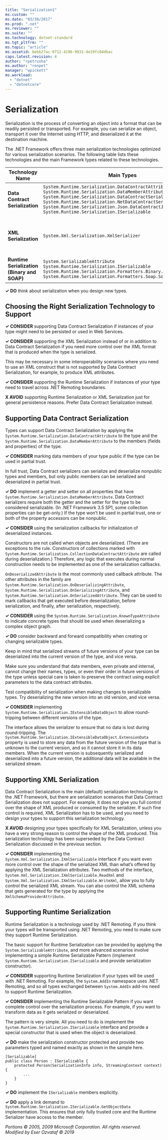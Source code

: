 ```yaml
---
title: "Serialization1"
ms.custom: ""
ms.date: "03/30/2017"
ms.prod: ".net"
ms.reviewer: ""
ms.suite: ""
ms.technology: dotnet-standard
ms.tgt_pltfrm: ""
ms.topic: "article"
ms.assetid: bebb27ac-9712-4196-9931-de19fc04dbac
caps.latest.revision: 4
author: "rpetrusha"
ms.author: "ronpet"
manager: "wpickett"
ms.workload: 
  - "dotnet"
  - "dotnetcore"
---
```

# Serialization
Serialization is the process of converting an object into a format that can be readily persisted or transported. For example, you can serialize an object, transport it over the Internet using HTTP, and deserialized it at the destination machine.  
  
 The .NET Framework offers three main serialization technologies optimized for various serialization scenarios. The following table lists these technologies and the main Framework types related to these technologies.  
  
|**Technology Name**|**Main Types**|**Scenarios**|  
|-------------------------|--------------------|-------------------|  
|**Data Contract Serialization**|`System.Runtime.Serialization.DataContractAttribute` <br /> `System.Runtime.Serialization.DataMemberAttribute` <br /> `System.Runtime.Serialization.DataContractSerializer` <br /> `System.Runtime.Serialization.NetDataContractSerializer` <br /> `System.Runtime.Serialization.Json.DataContractJsonSerializer` <br /> `System.Runtime.Serialization.ISerializable`|General persistence<br />Web Services<br />JSON|  
|**XML Serialization**|`System.Xml.Serialization.XmlSerializer`|XML format with full control over the shape of the XML|  
|**Runtime Serialization (Binary and SOAP)**|`System.SerializableAttribute` <br /> `System.Runtime.Serialization.ISerializable` <br /> `System.Runtime.Serialization.Formatters.Binary.BinaryFormatter` <br /> `System.Runtime.Serialization.Formatters.Soap.SoapFormatter`|.NET Remoting|  
  
 **✓ DO** think about serialization when you design new types.  
  
## Choosing the Right Serialization Technology to Support  
 **✓ CONSIDER** supporting Data Contract Serialization if instances of your type might need to be persisted or used in Web Services.  
  
 **✓ CONSIDER** supporting the XML Serialization instead of or in addition to Data Contract Serialization if you need more control over the XML format that is produced when the type is serialized.  
  
 This may be necessary in some interoperability scenarios where you need to use an XML construct that is not supported by Data Contract Serialization, for example, to produce XML attributes.  
  
 **✓ CONSIDER** supporting the Runtime Serialization if instances of your type need to travel across .NET Remoting boundaries.  
  
 **X AVOID** supporting Runtime Serialization or XML Serialization just for general persistence reasons. Prefer Data Contract Serialization instead.  
  
## Supporting Data Contract Serialization  
 Types can support Data Contract Serialization by applying the `System.Runtime.Serialization.DataContractAttribute` to the type and the `System.Runtime.Serialization.DataMemberAttribute` to the members (fields and properties) of the type.  
  
 **✓ CONSIDER** marking data members of your type public if the type can be used in partial trust.  
  
 In full trust, Data Contract serializers can serialize and deserialize nonpublic types and members, but only public members can be serialized and deserialized in partial trust.  
  
 **✓ DO** implement a getter and setter on all properties that have `System.Runtime.Serialization.DataMemberAttribute`. Data Contract serializers require both the getter and the setter for the type to be considered serializable. (In .NET Framework 3.5 SP1, some collection properties can be get-only.) If the type won’t be used in partial trust, one or both of the property accessors can be nonpublic.  
  
 **✓ CONSIDER** using the serialization callbacks for initialization of deserialized instances.  
  
 Constructors are not called when objects are deserialized. (There are exceptions to the rule. Constructors of collections marked with `System.Runtime.Serialization.CollectionDataContractAttribute` are called during deserialization.) Therefore, any logic that executes during normal construction needs to be implemented as one of the serialization callbacks.  
  
 `OnDeserializedAttribute` is the most commonly used callback attribute. The other attributes in the family are `System.Runtime.Serialization.OnDeserializingAttribute`,  `System.Runtime.Serialization.OnSerializingAttribute`, and `System.Runtime.Serialization.OnSerializedAttribute`. They can be used to mark callbacks that get executed before deserialization, before serialization, and finally, after serialization, respectively.  
  
 **✓ CONSIDER** using the `System.Runtime.Serialization.KnownTypeAttribute` to indicate concrete types that should be used when deserializing a complex object graph.  
  
 **✓ DO** consider backward and forward compatibility when creating or changing serializable types.  
  
 Keep in mind that serialized streams of future versions of your type can be deserialized into the current version of the type, and vice versa.  
  
 Make sure you understand that data members, even private and internal, cannot change their names, types, or even their order in future versions of the type unless special care is taken to preserve the contract using explicit parameters to the data contract attributes.  
  
 Test compatibility of serialization when making changes to serializable types. Try deserializing the new version into an old version, and vice versa.  
  
 **✓ CONSIDER** implementing `System.Runtime.Serialization.IExtensibleDataObject` to allow round-tripping between different versions of the type.  
  
 The interface allows the serializer to ensure that no data is lost during round-tripping. The `System.Runtime.Serialization.IExtensibleDataObject.ExtensionData` property is used to store any data from the future version of the type that is unknown to the current version, and so it cannot store it in its data members. When the current version is subsequently serialized and deserialized into a future version, the additional data will be available in the serialized stream.  
  
## Supporting XML Serialization  
 Data Contract Serialization is the main (default) serialization technology in the .NET Framework, but there are serialization scenarios that Data Contract Serialization does not support. For example, it does not give you full control over the shape of XML produced or consumed by the serializer. If such fine control is required, XML Serialization has to be used, and you need to design your types to support this serialization technology.  
  
 **X AVOID** designing your types specifically for XML Serialization, unless you have a very strong reason to control the shape of the XML produced. This serialization technology has been superseded by the Data Contract Serialization discussed in the previous section.  
  
 **✓ CONSIDER** implementing the `System.Xml.Serialization.IXmlSerializable` interface if you want even more control over the shape of the serialized XML than what’s offered by applying the XML Serialization attributes. Two methods of the interface, `System.Xml.Serialization.IXmlSerializable.ReadXml` and `System.Xml.Serialization.IXmlSerializable.WriteXml`, allow you to fully control the serialized XML stream. You can also control the XML schema that gets generated for the type by applying the `XmlSchemaProviderAttribute`.  
  
## Supporting Runtime Serialization  
 Runtime Serialization is a technology used by .NET Remoting. If you think your types will be transported using .NET Remoting, you need to make sure they support Runtime Serialization.  
  
 The basic support for Runtime Serialization can be provided by applying the `System.SerializableAttribute`, and more advanced scenarios involve implementing a simple Runtime Serializable Pattern (implement `System.Runtime.Serialization.ISerializable` and provide serialization constructor).  
  
 **✓ CONSIDER** supporting Runtime Serialization if your types will be used with .NET Remoting. For example, the `System.AddIn` namespace uses .NET Remoting, and so all types exchanged between `System.AddIn` add-ins need to support Runtime Serialization.  
  
 **✓ CONSIDER** implementing the Runtime Serializable Pattern if you want complete control over the serialization process. For example, if you want to transform data as it gets serialized or deserialized.  
  
 The pattern is very simple. All you need to do is implement the `System.Runtime.Serialization.ISerializable` interface and provide a special constructor that is used when the object is deserialized.  
  
 **✓ DO** make the serialization constructor protected and provide two parameters typed and named exactly as shown in the sample here.  
  
```  
[Serializable]  
public class Person : ISerializable {  
    protected Person(SerializationInfo info, StreamingContext context) {  
        ...  
    }  
}  
```  
  
 **✓ DO** implement the `ISerializable` members explicitly.  
  
 **✓ DO** apply a link demand to `System.Runtime.Serialization.ISerializable.GetObjectData` implementation. This ensures that only fully trusted core and the Runtime Serializer have access to the member.  
  
 *Portions © 2005, 2009 Microsoft Corporation. All rights reserved.*  
 *Modified by Eser Ozvataf © 2019*
